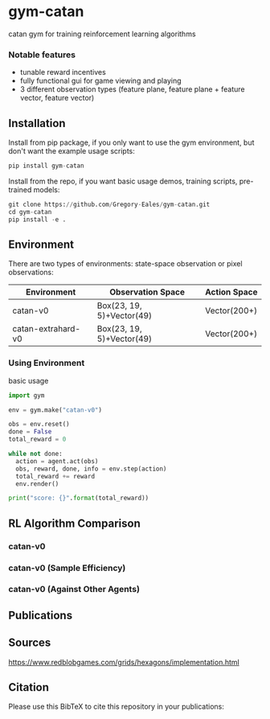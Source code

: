 # gym-catan
catan gym for training reinforcement learning algorithms


### Notable features

- tunable reward incentives
- fully functional gui for game viewing and playing
- 3 different observation types (feature plane, feature plane + feature vector, feature vector)

## Installation

Install from pip package, if you only want to use the gym environment, but don't want the example usage scripts:

```python
pip install gym-catan
```

Install from the repo, if you want basic usage demos, training scripts, pre-trained models:

```python
git clone https://github.com/Gregory-Eales/gym-catan.git
cd gym-catan
pip install -e .
```

## Environment

There are two types of environments: state-space observation or pixel observations:

|Environment|Observation Space|Action Space
|---|---|---|
|catan-v0|Box(23, 19, 5)+Vector(49)|Vector(200+)
|catan-extrahard-v0|Box(23, 19, 5)+Vector(49)|Vector(200+)


### Using Environment

basic usage

```python
import gym

env = gym.make("catan-v0")

obs = env.reset()
done = False
total_reward = 0

while not done:
  action = agent.act(obs)
  obs, reward, done, info = env.step(action)
  total_reward += reward
  env.render()

print("score: {}".format(total_reward))
```



## RL Algorithm Comparison


### catan-v0


### catan-v0 (Sample Efficiency)


### catan-v0 (Against Other Agents)


## Publications

## Sources

https://www.redblobgames.com/grids/hexagons/implementation.html


## Citation

Please use this BibTeX to cite this repository in your publications:

```

```
